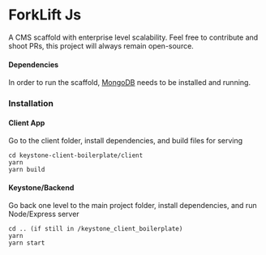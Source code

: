 # ForkLift Js  

A CMS scaffold with enterprise level scalability. Feel free to contribute and shoot PRs, this project will always remain open-source. 

#### Dependencies

In order to run the scaffold, [MongoDB](./docs/mongoDB.md) needs to be installed and running.

### Installation

#### Client App

Go to the client folder, install dependencies, and build files for serving

```Shell
cd keystone-client-boilerplate/client
yarn
yarn build
```

#### Keystone/Backend

Go back one level to the main project folder, install dependencies, and run Node/Express server

```Shell
cd .. (if still in /keystone_client_boilerplate)
yarn
yarn start
```






### 

 

